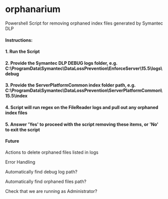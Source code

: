 # orphanarium
Powershell Script for removing orphaned index files generated by Symantec DLP

#### Instructions:
#### 1. Run the Script
#### 2. Provide the Symantec DLP DEBUG logs folder, e.g. C:\ProgramData\Symantec\DataLossPrevention\EnforceServer\15.5\logs\debug
#### 3. Provide the ServerPlatformCommon index folder path, e.g. C:\ProgramData\Symantec\DataLossPrevention\ServerPlatformCommon\15.5\index
#### 4. Script will run regex on the FileReader logs and pull out any orphaned index files
#### 5. Answer 'Yes' to proceed with the script removing these items, or 'No' to exit the script


#### Future
Actions to delete orphaned files listed in logs

Error Handling

Automatically find debug log path?

Automatically find orphaned files path?

Check that we are running as Administrator?
